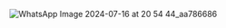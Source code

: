 ![WhatsApp Image 2024-07-16 at 20 54 44_aa786686](https://github.com/user-attachments/assets/e1d76bb0-7d1c-4664-8bb8-23c9abfdd744)

